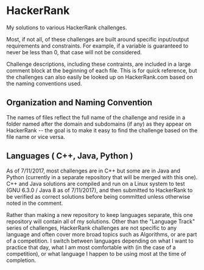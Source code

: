 # HackerRank

My solutions to various HackerRank challenges. 

Most, if not all, of these challenges are built around specific input/output requirements and constraints. For example, if a variable is guaranteed to never be less than 0, that case will not be considered.

Challenge descriptions, including these contraints, are included in a large comment block at the beginning of each file. This is for quick reference, but the challenges can also easily be looked up on HackerRank.com based on the naming conventions used.

## Organization and Naming Convention

The names of files reflect the full name of the challenge and reside in a folder named after the domain and subdomains (if any) as they appear on HackerRank -- the goal is to make it easy to find the challenge based on the file name or vice versa. 

## Languages ( C++, Java, Python )

As of 7/11/2017, most challenges are in C++ but some are in Java and Python (currently in a separate repository that will be merged with this one). C++ and Java solutions are compiled and run on a Linux system to test (GNU 6.3.0 / Java 8 as of 7/11/2017), and then submitted to HackerRank to be verified as correct solutions before being committed unless otherwise noted in the comment.

Rather than making a new repository to keep languages separate, this one repository will contain all of my solutions. Other than the "Language Track" series of challenges, HackerRank challenges are not specific to any language and often cover more broad topics such as Algorithms, or are part of a competition. I switch between languages depending on what I want to practice that day, what I am most comfortable with (in the case of a competition), or what language I happen to be using most at the time of completion.